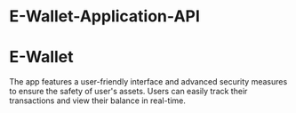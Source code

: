 
# E-Wallet-Application-API

# E-Wallet
 The app features a user-friendly interface and advanced security measures to ensure the safety of user's assets. Users can easily track their transactions and view their balance in real-time. 
